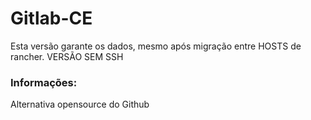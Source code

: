 # Gitlab-CE

Esta versão garante os dados, mesmo após migração entre HOSTS de rancher.
VERSÃO SEM SSH

### Informações:

Alternativa opensource do Github
